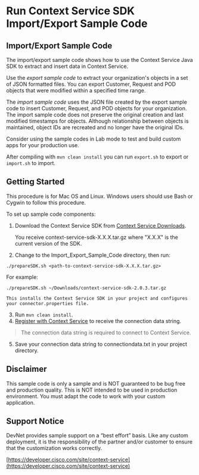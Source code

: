 # Run Context Service SDK Import/Export Sample Code

## Import/Export Sample Code
The import/export sample code shows how to use the Context Service Java SDK to extract and insert data in Context Service.

Use the *export sample code* to extract your organization's objects in a set of JSON formatted files. You can export Customer, Request and POD objects that were modified within a specified time range.

The *import sample code* uses the JSON file created by the export sample code to insert Customer, Request, and POD objects for your organization. The import sample code does not preserve the original creation and last modified timestamps for objects. Although relationship between objects is maintained, object IDs are recreated and no longer have the original IDs.

Consider using the sample codes in Lab mode to test and build custom apps for your production use.

After compiling with `mvn clean install` you can run `export.sh` to export or `import.sh` to import.

## Getting Started
This procedure is for Mac OS and Linux. Windows users should use Bash or Cygwin to follow this procedure.

To set up sample code components:

1. Download the Context Service SDK from [Context Service Downloads](https://pubhub.devnetcloud.com/media/context-service/docs/downloads/context-service-sdk-2.0.5.tar.gz).

    You receive context-service-sdk-X.X.X.tar.gz where "X.X.X" is the current version of the SDK.

2. Change to the Import_Export_Sample_Code directory, then run:

  `./prepareSDK.sh <path-to-context-service-sdk-X.X.X.tar.gz>`

  For example:

  `./prepareSDK.sh ~/Downloads/context-service-sdk-2.0.3.tar.gz`


    This installs the Context Service SDK in your project and configures your connector.properties file.

3. Run `mvn clean install`.
4. [Register with Context Service](https://developer.cisco.com/site/context-service/docs/#register-your-application) to receive the connection data string.

>The connection data string is required to connect to Context Service.

5. Save your connection data string to connectiondata.txt in your project directory.

## Disclaimer
This sample code is only a sample and is NOT guaranteed to be bug free and production quality. This is NOT intended to be used in production environment. You must adapt the code to work with your custom application.

## Support Notice

DevNet provides sample support on a “best effort” basis. Like any custom deployment, it is the responsibility of the partner and/or customer to ensure that the customization works correctly.

[https://developer.cisco.com/site/context-service](https://developer.cisco.com/site/context-service)
